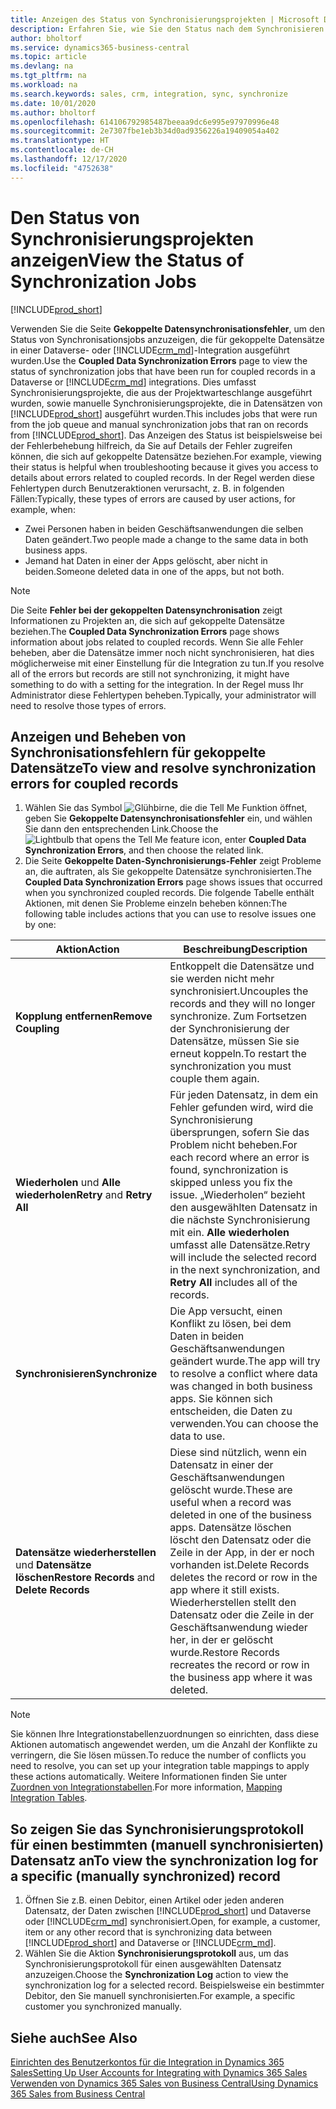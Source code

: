 ```yaml
---
title: Anzeigen des Status von Synchronisierungsprojekten | Microsoft Docs
description: Erfahren Sie, wie Sie den Status nach dem Synchronisieren gekoppelter Datensätze anzeigen.
author: bholtorf
ms.service: dynamics365-business-central
ms.topic: article
ms.devlang: na
ms.tgt_pltfrm: na
ms.workload: na
ms.search.keywords: sales, crm, integration, sync, synchronize
ms.date: 10/01/2020
ms.author: bholtorf
ms.openlocfilehash: 614106792985487beeaa9dc6e995e97970996e48
ms.sourcegitcommit: 2e7307fbe1eb3b34d0ad9356226a19409054a402
ms.translationtype: HT
ms.contentlocale: de-CH
ms.lasthandoff: 12/17/2020
ms.locfileid: "4752638"
---
```

# <a name="view-the-status-of-synchronization-jobs"></a><span data-ttu-id="ffc67-103">Den Status von Synchronisierungsprojekten anzeigen</span><span class="sxs-lookup"><span data-stu-id="ffc67-103">View the Status of Synchronization Jobs</span></span>
[!INCLUDE[prod_short](includes/cc_data_platform_banner.md)]

<span data-ttu-id="ffc67-104">Verwenden Sie die Seite **Gekoppelte Datensynchronisationsfehler**, um den Status von Synchronisationsjobs anzuzeigen, die für gekoppelte Datensätze in einer Dataverse- oder [!INCLUDE[crm_md](includes/crm_md.md)]-Integration ausgeführt wurden.</span><span class="sxs-lookup"><span data-stu-id="ffc67-104">Use the **Coupled Data Synchronization Errors** page to view the status of synchronization jobs that have been run for coupled records in a Dataverse or [!INCLUDE[crm_md](includes/crm_md.md)] integrations.</span></span> <span data-ttu-id="ffc67-105">Dies umfasst Synchronisierungsprojekte, die aus der Projektwarteschlange ausgeführt wurden, sowie manuelle Synchronisierungsprojekte, die in Datensätzen von [!INCLUDE[prod_short](includes/prod_short.md)] ausgeführt wurden.</span><span class="sxs-lookup"><span data-stu-id="ffc67-105">This includes jobs that were run from the job queue and manual synchronization jobs that ran on records from [!INCLUDE[prod_short](includes/prod_short.md)].</span></span> <span data-ttu-id="ffc67-106">Das Anzeigen des Status ist beispielsweise bei der Fehlerbehebung hilfreich, da Sie auf Details der Fehler zugreifen können, die sich auf gekoppelte Datensätze beziehen.</span><span class="sxs-lookup"><span data-stu-id="ffc67-106">For example, viewing their status is helpful when troubleshooting because it gives you access to details about errors related to coupled records.</span></span> <span data-ttu-id="ffc67-107">In der Regel werden diese Fehlertypen durch Benutzeraktionen verursacht, z. B. in folgenden Fällen:</span><span class="sxs-lookup"><span data-stu-id="ffc67-107">Typically, these types of errors are caused by user actions, for example, when:</span></span>  

* <span data-ttu-id="ffc67-108">Zwei Personen haben in beiden Geschäftsanwendungen die selben Daten geändert.</span><span class="sxs-lookup"><span data-stu-id="ffc67-108">Two people made a change to the same data in both business apps.</span></span>
* <span data-ttu-id="ffc67-109">Jemand hat Daten in einer der Apps gelöscht, aber nicht in beiden.</span><span class="sxs-lookup"><span data-stu-id="ffc67-109">Someone deleted data in one of the apps, but not both.</span></span>

> [!Note]
> <span data-ttu-id="ffc67-110">Die Seite **Fehler bei der gekoppelten Datensynchronisation** zeigt Informationen zu Projekten an, die sich auf gekoppelte Datensätze beziehen.</span><span class="sxs-lookup"><span data-stu-id="ffc67-110">The **Coupled Data Synchronization Errors** page shows information about jobs related to coupled records.</span></span> <span data-ttu-id="ffc67-111">Wenn Sie alle Fehler beheben, aber die Datensätze immer noch nicht synchronisieren, hat dies möglicherweise mit einer Einstellung für die Integration zu tun.</span><span class="sxs-lookup"><span data-stu-id="ffc67-111">If you resolve all of the errors but records are still not synchronizing, it might have something to do with a setting for the integration.</span></span> <span data-ttu-id="ffc67-112">In der Regel muss Ihr Administrator diese Fehlertypen beheben.</span><span class="sxs-lookup"><span data-stu-id="ffc67-112">Typically, your administrator will need to resolve those types of errors.</span></span>   

<!--

> [!VIDEO https://go.microsoft.com/fwlink/?linkid=2098171]

-->

## <a name="to-view-and-resolve-synchronization-errors-for-coupled-records"></a><span data-ttu-id="ffc67-113">Anzeigen und Beheben von Synchronisationsfehlern für gekoppelte Datensätze</span><span class="sxs-lookup"><span data-stu-id="ffc67-113">To view and resolve synchronization errors for coupled records</span></span>
1. <span data-ttu-id="ffc67-114">Wählen Sie das Symbol ![Glühbirne, die die Tell Me Funktion öffnet](media/ui-search/search_small.png "Tell Me-Funktion"), geben Sie **Gekoppelte Datensynchronisationsfehler** ein, und wählen Sie dann den entsprechenden Link.</span><span class="sxs-lookup"><span data-stu-id="ffc67-114">Choose the ![Lightbulb that opens the Tell Me feature](media/ui-search/search_small.png "Tell me what you want to do") icon, enter **Coupled Data Synchronization Errors**, and then choose the related link.</span></span>
2. <span data-ttu-id="ffc67-115">Die Seite **Gekoppelte Daten-Synchronisierungs-Fehler** zeigt Probleme an, die auftraten, als Sie gekoppelte Datensätze synchronisierten.</span><span class="sxs-lookup"><span data-stu-id="ffc67-115">The **Coupled Data Synchronization Errors** page shows issues that occurred when you synchronized coupled records.</span></span> <span data-ttu-id="ffc67-116">Die folgende Tabelle enthält Aktionen, mit denen Sie Probleme einzeln beheben können:</span><span class="sxs-lookup"><span data-stu-id="ffc67-116">The following table includes actions that you can use to resolve issues one by one:</span></span>

|<span data-ttu-id="ffc67-117">Aktion</span><span class="sxs-lookup"><span data-stu-id="ffc67-117">Action</span></span>|<span data-ttu-id="ffc67-118">Beschreibung</span><span class="sxs-lookup"><span data-stu-id="ffc67-118">Description</span></span>|
|----|----|
|<span data-ttu-id="ffc67-119">**Kopplung entfernen**</span><span class="sxs-lookup"><span data-stu-id="ffc67-119">**Remove Coupling**</span></span>|<span data-ttu-id="ffc67-120">Entkoppelt die Datensätze und sie werden nicht mehr synchronisiert.</span><span class="sxs-lookup"><span data-stu-id="ffc67-120">Uncouples the records and they will no longer synchronize.</span></span> <span data-ttu-id="ffc67-121">Zum Fortsetzen der Synchronisierung der Datensätze, müssen Sie sie erneut koppeln.</span><span class="sxs-lookup"><span data-stu-id="ffc67-121">To restart the synchronization you must couple them again.</span></span> |
|<span data-ttu-id="ffc67-122">**Wiederholen** und **Alle wiederholen**</span><span class="sxs-lookup"><span data-stu-id="ffc67-122">**Retry** and **Retry All**</span></span>|<span data-ttu-id="ffc67-123">Für jeden Datensatz, in dem ein Fehler gefunden wird, wird die Synchronisierung übersprungen, sofern Sie das Problem nicht beheben.</span><span class="sxs-lookup"><span data-stu-id="ffc67-123">For each record where an error is found, synchronization is skipped unless you fix the issue.</span></span> <span data-ttu-id="ffc67-124">„Wiederholen“ bezieht den ausgewählten Datensatz in die nächste Synchronisierung mit ein. **Alle wiederholen** umfasst alle Datensätze.</span><span class="sxs-lookup"><span data-stu-id="ffc67-124">Retry will include the selected record in the next synchronization, and **Retry All** includes all of the records.</span></span>|
|<span data-ttu-id="ffc67-125">**Synchronisieren**</span><span class="sxs-lookup"><span data-stu-id="ffc67-125">**Synchronize**</span></span>|<span data-ttu-id="ffc67-126">Die App versucht, einen Konflikt zu lösen, bei dem Daten in beiden Geschäftsanwendungen geändert wurde.</span><span class="sxs-lookup"><span data-stu-id="ffc67-126">The app will try to resolve a conflict where data was changed in both business apps.</span></span> <span data-ttu-id="ffc67-127">Sie können sich entscheiden, die Daten zu verwenden.</span><span class="sxs-lookup"><span data-stu-id="ffc67-127">You can choose the data to use.</span></span>|
|<span data-ttu-id="ffc67-128">**Datensätze wiederherstellen** und **Datensätze löschen**</span><span class="sxs-lookup"><span data-stu-id="ffc67-128">**Restore Records** and **Delete Records**</span></span>|<span data-ttu-id="ffc67-129">Diese sind nützlich, wenn ein Datensatz in einer der Geschäftsanwendungen gelöscht wurde.</span><span class="sxs-lookup"><span data-stu-id="ffc67-129">These are useful when a record was deleted in one of the business apps.</span></span> <span data-ttu-id="ffc67-130">Datensätze löschen löscht den Datensatz oder die Zeile in der App, in der er noch vorhanden ist.</span><span class="sxs-lookup"><span data-stu-id="ffc67-130">Delete Records deletes the record or row in the app where it still exists.</span></span> <span data-ttu-id="ffc67-131">Wiederherstellen stellt den Datensatz oder die Zeile in der Geschäftsanwendung wieder her, in der er gelöscht wurde.</span><span class="sxs-lookup"><span data-stu-id="ffc67-131">Restore Records recreates the record or row in the business app where it was deleted.</span></span>|

> [!NOTE]
> <span data-ttu-id="ffc67-132">Sie können Ihre Integrationstabellenzuordnungen so einrichten, dass diese Aktionen automatisch angewendet werden, um die Anzahl der Konflikte zu verringern, die Sie lösen müssen.</span><span class="sxs-lookup"><span data-stu-id="ffc67-132">To reduce the number of conflicts you need to resolve, you can set up your integration table mappings to apply these actions automatically.</span></span> <span data-ttu-id="ffc67-133">Weitere Informationen finden Sie unter [Zuordnen von Integrationstabellen](admin-how-to-modify-table-mappings-for-synchronization.md#mapping-integration-tables).</span><span class="sxs-lookup"><span data-stu-id="ffc67-133">For more information, [Mapping Integration Tables](admin-how-to-modify-table-mappings-for-synchronization.md#mapping-integration-tables).</span></span>

## <a name="to-view-the-synchronization-log-for-a-specific-manually-synchronized-record"></a><span data-ttu-id="ffc67-134">So zeigen Sie das Synchronisierungsprotokoll für einen bestimmten (manuell synchronisierten) Datensatz an</span><span class="sxs-lookup"><span data-stu-id="ffc67-134">To view the synchronization log for a specific (manually synchronized) record</span></span>
1. <span data-ttu-id="ffc67-135">Öffnen Sie z.B. einen Debitor, einen Artikel oder jeden anderen Datensatz, der Daten zwischen [!INCLUDE[prod_short](includes/prod_short.md)] und Dataverse oder [!INCLUDE[crm_md](includes/crm_md.md)] synchronisiert.</span><span class="sxs-lookup"><span data-stu-id="ffc67-135">Open, for example, a customer, item or any other record that is synchronizing data between [!INCLUDE[prod_short](includes/prod_short.md)] and Dataverse or [!INCLUDE[crm_md](includes/crm_md.md)].</span></span>
2. <span data-ttu-id="ffc67-136">Wählen Sie die Aktion **Synchronisierungsprotokoll** aus, um das Synchronisierungsprotokoll für einen ausgewählten Datensatz anzuzeigen.</span><span class="sxs-lookup"><span data-stu-id="ffc67-136">Choose the **Synchronization Log** action to view the synchronization log for a selected record.</span></span> <span data-ttu-id="ffc67-137">Beispielsweise ein bestimmter Debitor, den Sie manuell synchronisierten.</span><span class="sxs-lookup"><span data-stu-id="ffc67-137">For example, a specific customer you synchronized manually.</span></span>

## <a name="see-also"></a><span data-ttu-id="ffc67-138">Siehe auch</span><span class="sxs-lookup"><span data-stu-id="ffc67-138">See Also</span></span>  
[<span data-ttu-id="ffc67-139">Einrichten des Benutzerkontos für die Integration in Dynamics 365 Sales</span><span class="sxs-lookup"><span data-stu-id="ffc67-139">Setting Up User Accounts for Integrating with Dynamics 365 Sales</span></span>](admin-setting-up-integration-with-dynamics-sales.md)  
[<span data-ttu-id="ffc67-140">Verwenden von Dynamics 365 Sales von Business Central</span><span class="sxs-lookup"><span data-stu-id="ffc67-140">Using Dynamics 365 Sales from Business Central</span></span>](marketing-integrate-dynamicscrm.md)
